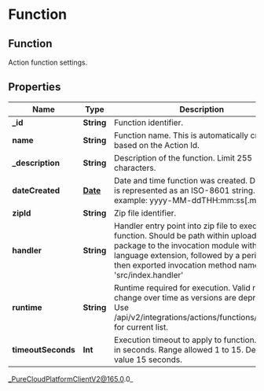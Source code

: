 # Function

## Function
Action function settings.

## Properties

|Name | Type | Description | Notes|
|------------ | ------------- | ------------- | -------------|
| **_id** | **String** | Function identifier. | [optional] |
| **name** | **String** | Function name. This is automatically created based on the Action Id. | [optional] |
| **_description** | **String** | Description of the function. Limit 255 characters. | |
| **dateCreated** | [**Date**](Date) | Date and time function was created. Date time is represented as an ISO-8601 string. For example: yyyy-MM-ddTHH:mm:ss[.mmm]Z | [optional] |
| **zipId** | **String** | Zip file identifier. | [optional] |
| **handler** | **String** | Handler entry point into zip file to execute function. Should be path within upload function package to the invocation module without language extension, followed by a period and then exported invocation method name. e.g. &#39;src/index.handler&#39; | |
| **runtime** | **String** | Runtime required for execution. Valid runtimes change over time as versions are deprecated. Use /api/v2/integrations/actions/functions/runtimes for current list. | |
| **timeoutSeconds** | **Int** | Execution timeout to apply to function. Value is in seconds. Range allowed 1 to 15. Default value 15 seconds. | [optional] |



_PureCloudPlatformClientV2@165.0.0_
